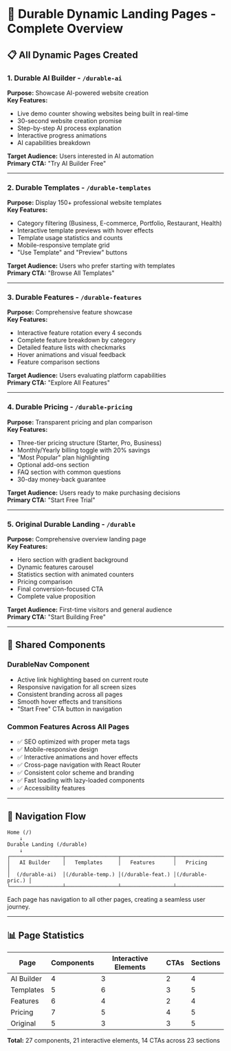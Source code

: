 # 🚀 Durable Dynamic Landing Pages - Complete Overview

## 📋 All Dynamic Pages Created

### 1. **Durable AI Builder** - `/durable-ai`
**Purpose:** Showcase AI-powered website creation  
**Key Features:**
- Live demo counter showing websites being built in real-time
- 30-second website creation promise
- Step-by-step AI process explanation
- Interactive progress animations
- AI capabilities breakdown

**Target Audience:** Users interested in AI automation  
**Primary CTA:** "Try AI Builder Free"

---

### 2. **Durable Templates** - `/durable-templates`
**Purpose:** Display 150+ professional website templates  
**Key Features:**
- Category filtering (Business, E-commerce, Portfolio, Restaurant, Health)
- Interactive template previews with hover effects
- Template usage statistics and counts
- Mobile-responsive template grid
- "Use Template" and "Preview" buttons

**Target Audience:** Users who prefer starting with templates  
**Primary CTA:** "Browse All Templates"

---

### 3. **Durable Features** - `/durable-features`
**Purpose:** Comprehensive feature showcase  
**Key Features:**
- Interactive feature rotation every 4 seconds
- Complete feature breakdown by category
- Detailed feature lists with checkmarks
- Hover animations and visual feedback
- Feature comparison sections

**Target Audience:** Users evaluating platform capabilities  
**Primary CTA:** "Explore All Features"

---

### 4. **Durable Pricing** - `/durable-pricing`
**Purpose:** Transparent pricing and plan comparison  
**Key Features:**
- Three-tier pricing structure (Starter, Pro, Business)
- Monthly/Yearly billing toggle with 20% savings
- "Most Popular" plan highlighting
- Optional add-ons section
- FAQ section with common questions
- 30-day money-back guarantee

**Target Audience:** Users ready to make purchasing decisions  
**Primary CTA:** "Start Free Trial"

---

### 5. **Original Durable Landing** - `/durable`
**Purpose:** Comprehensive overview landing page  
**Key Features:**
- Hero section with gradient background
- Dynamic features carousel
- Statistics section with animated counters
- Pricing comparison
- Final conversion-focused CTA
- Complete value proposition

**Target Audience:** First-time visitors and general audience  
**Primary CTA:** "Start Building Free"

---

## 🎯 Shared Components

### **DurableNav Component**
- Active link highlighting based on current route
- Responsive navigation for all screen sizes
- Consistent branding across all pages
- Smooth hover effects and transitions
- "Start Free" CTA button in navigation

### **Common Features Across All Pages**
- ✅ SEO optimized with proper meta tags
- ✅ Mobile-responsive design
- ✅ Interactive animations and hover effects
- ✅ Cross-page navigation with React Router
- ✅ Consistent color scheme and branding
- ✅ Fast loading with lazy-loaded components
- ✅ Accessibility features

---

## 🔗 Navigation Flow

```
Home (/) 
    ↓
Durable Landing (/durable)
    ↓
┌─────────────────┬─────────────────┬─────────────────┬─────────────────┐
│   AI Builder    │   Templates     │   Features      │   Pricing       │
│  (/durable-ai)  │(/durable-temp.) │(/durable-feat.) │(/durable-pric.) │
└─────────────────┴─────────────────┴─────────────────┴─────────────────┘
```

Each page has navigation to all other pages, creating a seamless user journey.

---

## 📊 Page Statistics

| Page | Components | Interactive Elements | CTAs | Sections |
|------|------------|---------------------|------|----------|
| AI Builder | 4 | 3 | 2 | 4 |
| Templates | 5 | 6 | 3 | 5 |
| Features | 6 | 4 | 2 | 4 |
| Pricing | 7 | 5 | 4 | 5 |
| Original | 5 | 3 | 3 | 5 |

**Total:** 27 components, 21 interactive elements, 14 CTAs across 23 sections